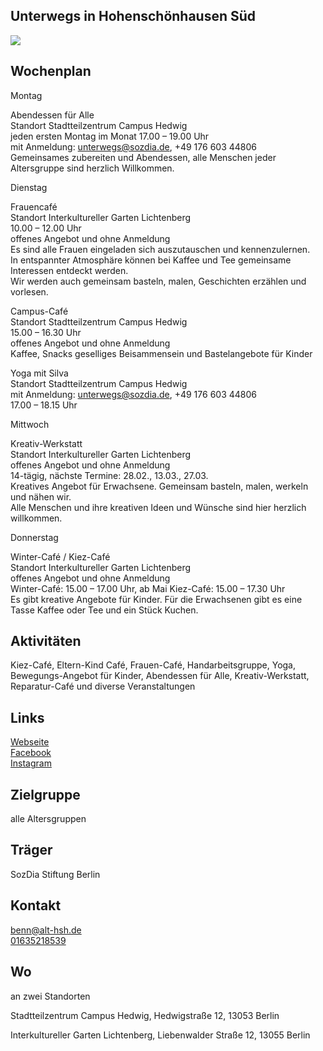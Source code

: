 ## Unterwegs in Hohenschönhausen Süd
<img id="topmedia" src="/Begegnungen/Images/UnterwegsHSHsüd/Unterwegs_logo.jpg" />

## Wochenplan
Montag<br>

Abendessen für Alle<br>
Standort Stadtteilzentrum Campus Hedwig<br>
jeden ersten Montag im Monat 17.00 – 19.00 Uhr<br>
mit Anmeldung: unterwegs@sozdia.de, +49 176 603 44806<br>
Gemeinsames zubereiten und Abendessen, alle Menschen jeder Altersgruppe sind herzlich Willkommen.<br>


Dienstag<br>

Frauencafé<br>
Standort Interkultureller Garten Lichtenberg<br>
10.00 – 12.00 Uhr<br>
offenes Angebot und ohne Anmeldung<br>
Es sind alle Frauen eingeladen sich auszutauschen und kennenzulernen.<br>
In entspannter Atmosphäre können bei Kaffee und Tee gemeinsame Interessen entdeckt werden.<br>
Wir werden auch gemeinsam basteln, malen, Geschichten erzählen und vorlesen.<br>

Campus-Café<br>
Standort Stadtteilzentrum Campus Hedwig<br>
15.00 – 16.30 Uhr<br>
offenes Angebot und ohne Anmeldung<br>
Kaffee, Snacks geselliges Beisammensein und Bastelangebote für Kinder<br>

Yoga mit Silva<br>
Standort Stadtteilzentrum Campus Hedwig<br>
mit Anmeldung: unterwegs@sozdia.de, +49 176 603 44806<br>
17.00 – 18.15 Uhr<br>


Mittwoch<br>

Kreativ-Werkstatt<br>
Standort Interkultureller Garten Lichtenberg<br>
offenes Angebot und ohne Anmeldung<br>
14-tägig, nächste Termine: 28.02., 13.03., 27.03.<br>
Kreatives Angebot für Erwachsene. Gemeinsam basteln, malen, werkeln und nähen wir.<br>
Alle Menschen und ihre kreativen Ideen und Wünsche sind hier herzlich willkommen.<br>


Donnerstag<br>

Winter-Café / Kiez-Café<br>
Standort Interkultureller Garten Lichtenberg<br>
offenes Angebot und ohne Anmeldung<br>
Winter-Café: 15.00 – 17.00 Uhr, ab Mai Kiez-Café: 15.00 – 17.30 Uhr<br>
Es gibt kreative Angebote für Kinder. Für die Erwachsenen gibt es eine Tasse Kaffee oder Tee und ein Stück Kuchen.<br>


## Aktivitäten
Kiez-Café, Eltern-Kind Café, Frauen-Café, Handarbeitsgruppe, Yoga, Bewegungs-Angebot für Kinder, Abendessen für Alle, Kreativ-Werkstatt, Reparatur-Café und diverse Veranstaltungen

## Links
<a class="external_link" href="http://www.benn-alt-hsh.de">Webseite</a><br>
<a class="external_link" href="https://www.facebook.com/p/Benn-Alt-Hsh-100091520454548/?locale=de_DE/">Facebook</a><br>
<a class="external_link" href="https://www.instagram.com/benn_althohenschoenhausen/">Instagram</a>

## Zielgruppe
alle Altersgruppen

## Träger
SozDia Stiftung Berlin

## Kontakt
[benn@alt-hsh.de](mailto:benn@alt-hsh.de)<br>
<a href="tel:+49 163 521 85 39">01635218539</a><br>


## Wo
an zwei Standorten

Stadtteilzentrum Campus Hedwig, Hedwigstraße 12, 13053 Berlin
<div id="gmap"></div>
<script>window.onload = showMap('Hedwigstraße 12, 13053, Berlin', 0, 'gmap_mini')</script>

Interkultureller Garten Lichtenberg, Liebenwalder Straße 12, 13055 Berlin
<div id="gmap"></div>
<script>window.onload = showMap('Liebenwalder Straße 12, 13055, Berlin', 0, 'gmap_mini')</script>

